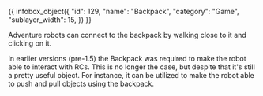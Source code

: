 {{ infobox_object({
	"id": 129,
	"name": "Backpack",
	"category": "Game",
	"sublayer_width": 15,
}) }}

Adventure robots can connect to the backpack by walking close to it and clicking on it.

In earlier versions (pre-1.5) the Backpack was required to make the robot able to interact with RCs. This is no longer the case, but despite that it's still a pretty useful object. For instance, it can be utilized to make the robot able to push and pull objects using the backpack.